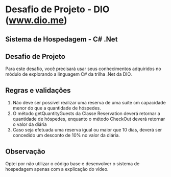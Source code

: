 # Desafio de Projeto - DIO (www.dio.me)
## Sistema de Hospedagem - C# .Net

## Desafio de Projeto
Para este desafio, você precisará usar seus conhecimentos adquiridos no módulo de explorando a linguagem C# da trilha .Net da DIO.

## Regras e validações
1. Não deve ser possível realizar uma reserva de uma suíte cm capacidade menor do que a quantidade de hóspedes.
2. O método getQuantityGuests da Classe Reservation deverá retornar a quantidade de hóspedes, enquanto o método CheckOut deverá retornar o valor da diária 
3. Caso seja efetuada uma reserva igual ou maior que 10 dias, deverá ser concedido um desconto de 10% no valor da diária.

## Observação
Optei por não utilizar o código base e desenvolver o sistema de hospedagem apenas com a explicação do vídeo.